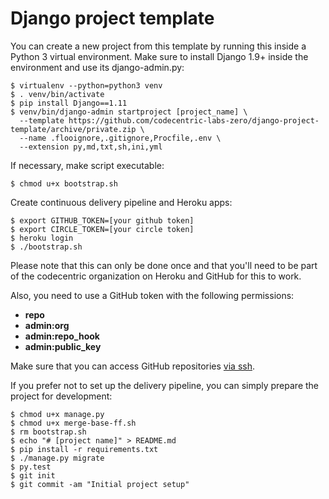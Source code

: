 # Django project template
You can create a new project from this template by running this inside a
Python 3 virtual environment. Make sure to install Django 1.9+ inside the
environment and use its django-admin.py:

```
$ virtualenv --python=python3 venv
$ . venv/bin/activate
$ pip install Django==1.11
$ venv/bin/django-admin startproject [project_name] \
  --template https://github.com/codecentric-labs-zero/django-project-template/archive/private.zip \
  --name .flooignore,.gitignore,Procfile,.env \
  --extension py,md,txt,sh,ini,yml
```

If necessary, make script executable:

```
$ chmod u+x bootstrap.sh
```

Create continuous delivery pipeline and Heroku apps:

```
$ export GITHUB_TOKEN=[your github token]
$ export CIRCLE_TOKEN=[your circle token]
$ heroku login
$ ./bootstrap.sh
```

Please note that this can only be done once and that you'll need to be part
of the codecentric organization on Heroku and GitHub for this to work.

Also, you need to use a GitHub token with the following permissions:

* **repo**
* **admin:org**
* **admin:repo_hook**
* **admin:public_key**

Make sure that you can access GitHub repositories [via ssh](https://help.github.com/articles/generating-an-ssh-key/).

If you prefer not to set up the delivery pipeline, you can simply prepare the
project for development:

```
$ chmod u+x manage.py
$ chmod u+x merge-base-ff.sh
$ rm bootstrap.sh
$ echo "# [project name]" > README.md
$ pip install -r requirements.txt
$ ./manage.py migrate
$ py.test
$ git init
$ git commit -am "Initial project setup"
```
